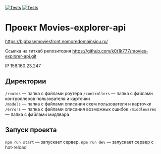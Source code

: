[![Tests](../../actions/workflows/tests-13-sprint.yml/badge.svg)](../../actions/workflows/tests-13-sprint.yml) [![Tests](../../actions/workflows/tests-14-sprint.yml/badge.svg)](../../actions/workflows/tests-14-sprint.yml)
# Проект Movies-explorer-api 

https://bigbasemoviesfront.nomoredomainsicu.ru/

Ссылка на гитхаб репозитория https://github.com/k0t1k777/movies-explorer-api.git

IP 158.160.23.247

## Директории

`/routes` — папка с файлами роутера 
`/controllers` — папка с файлами контроллеров пользователя и карточки   
`/models` — папка с файлами описания схем пользователя и карточки
`/errors` — папка с файлами описания возможных ошибок
`/middlewares` — папка с файлами мидлвара

## Запуск проекта

`npm run start` — запускает сервер. 
`npm run dev` — запускает сервер с hot-reload
